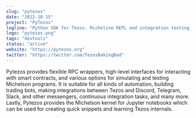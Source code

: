 ```yaml
---
slug: "pytezos"
date: "2022-10-15"
project: "PyTezos"
logline: "Python SDK for Tezos. Micheline REPL and integration testing engine."
logo: "pytezos.png"
tags: "devtools"
status: "active"
website: "https://pytezos.org"
twitter: "https://twitter.com/TezosBakingBad"
---
```


Pytezos provides flexible RPC wrappers, high-level interfaces for interacting with smart contracts, and various options for simulating and testing Michelson programs. It is suitable for all kinds of automation, building trading bots, making integrations between Tezos and Discord, Telegram, Slack, and other messengers, continuous integration tasks, and many more. Lastly, Pytezos provides the Michelson kernel for Jupyter notebooks which can be used for creating quick snippets and learning Tezos internals.
